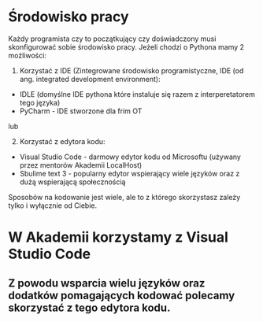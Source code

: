# Środowisko pracy
Każdy programista czy to początkujący czy doświadczony musi skonfigurować sobie środowisko pracy. Jeżeli chodzi o Pythona mamy 2 możliwości:

1. Korzystać z IDE (Zintegrowane środowisko programistyczne, IDE (od ang. integrated development environment):
- IDLE (domyślne IDE pythona które instaluje się razem z interperetatorem tego języka)
- PyCharm - IDE stworzone dla frim OT

lub

2. Korzystać z edytora kodu:
- Visual Studio Code - darmowy edytor kodu od Microsoftu (używany przez mentorów Akademii LocalHost)
- Sbulime text 3 - popularny edytor wspierający wiele języków oraz z dużą wspierającą społecznością

Sposobów na kodowanie jest wiele, ale to z którego skorzystasz zależy tylko i wyłącznie od Ciebie.

# W Akademii korzystamy z Visual Studio Code
## Z powodu wsparcia wielu języków oraz dodatków pomagających kodować polecamy skorzystać z tego edytora kodu.
